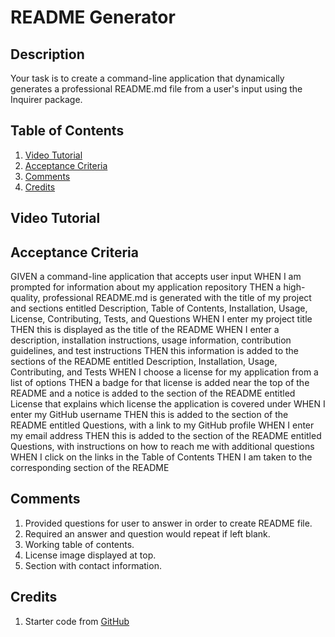 # README Generator

## Description

Your task is to create a command-line application that dynamically generates a professional README.md file from a user's input using the Inquirer package.

## Table of Contents

1. [Video Tutorial](#video-tutorial)
2. [Acceptance Criteria](#acceptance-criteria)
3. [Comments](#comments)
4. [Credits](#credits)

## Video Tutorial

## Acceptance Criteria

GIVEN a command-line application that accepts user input
WHEN I am prompted for information about my application repository
THEN a high-quality, professional README.md is generated with the title of my project and sections entitled Description, Table of Contents, Installation, Usage, License, Contributing, Tests, and Questions
WHEN I enter my project title
THEN this is displayed as the title of the README
WHEN I enter a description, installation instructions, usage information, contribution guidelines, and test instructions
THEN this information is added to the sections of the README entitled Description, Installation, Usage, Contributing, and Tests
WHEN I choose a license for my application from a list of options
THEN a badge for that license is added near the top of the README and a notice is added to the section of the README entitled License that explains which license the application is covered under
WHEN I enter my GitHub username
THEN this is added to the section of the README entitled Questions, with a link to my GitHub profile
WHEN I enter my email address
THEN this is added to the section of the README entitled Questions, with instructions on how to reach me with additional questions
WHEN I click on the links in the Table of Contents
THEN I am taken to the corresponding section of the README

## Comments

1. Provided questions for user to answer in order to create README file.
2. Required an answer and question would repeat if left blank.
3. Working table of contents.
4. License image displayed at top.
5. Section with contact information.

## Credits

1. Starter code from [GitHub](https://github.com/coding-boot-camp/potential-enigma)